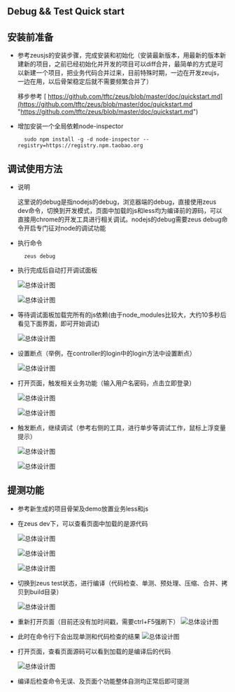 ## Debug && Test Quick start ##


## 安装前准备 ##

- 参考zeusjs的安装步骤，完成安装和初始化（安装最新版本，用最新的版本新建新的项目，之前已经初始化并开发的项目可以diff合并，最简单的方式是可以新建一个项目，把业务代码合并过来，目前特殊时期，一边在开发zeujs，一边在用，以后骨架稳定后就不需要频繁合并了）

	移步参考 [ https://github.com/tftc/zeus/blob/master/doc/quickstart.md](https://github.com/tftc/zeus/blob/master/doc/quickstart.md "https://github.com/tftc/zeus/blob/master/doc/quickstart.md")
- 增加安装一个全局依赖node-inspector

		sudo npm install -g -d node-inspector --registry=https://registry.npm.taobao.org

## 调试使用方法 ##
- 说明 
	
	这里说的debug是指nodejs的debug，浏览器端的debug，直接使用zeus dev命令，切换到开发模式，页面中加载的js和less均为编译前的源码，可以直接用chrome的开发工具进行相关调试。nodejs的debug需要zeus debug命令开启专门征对node的调试功能

- 执行命令
		
		zeus debug

- 执行完成后自动打开调试面板
		
	![总体设计图](debug1.png)

	![总体设计图](debug2.png)

- 等待调试面板加载完所有的js依赖(由于node_modules比较大，大约10多秒后看见下面界面，即可开始调试)
		
	![总体设计图](debug3.png)

- 设置断点（举例，在controller的login中的login方法中设置断点）
		
	![总体设计图](debug4.png)

- 打开页面，触发相关业务功能（输入用户名密码，点击立即登录）
		
	![总体设计图](debug5.png)

	![总体设计图](debug6.png)


- 触发断点，继续调试（参考右侧的工具，进行单步等调试工作，鼠标上浮变量提示）
		
	![总体设计图](debug7.png)

	![总体设计图](debug8.png)

## 提测功能 ##
- 参考新生成的项目骨架及demo放置业务less和js
- 在zeus dev下，可以查看页面中加载的是源代码
	
	![总体设计图](test1.png)

	![总体设计图](test2.png)

	![总体设计图](test3.png)

- 切换到zeus test状态，进行编译（代码检查、单测、预处理、压缩、合并、拷贝到build目录）
	
	![总体设计图](test4.png)

- 重新打开页面（目前还没有加时间戳，需要ctrl+F5强刷下）
	![总体设计图](tests.png)

- 此时在命令行下会出现单测和代码检查的结果
	![总体设计图](test7.png)

- 打开页面，查看页面源码可以看到加载的是编译后的代码
	
	![总体设计图](test6.png)

- 编译后检查命令无误、及页面个功能整体自测均正常后即可提测
